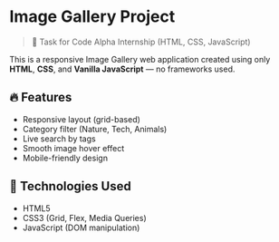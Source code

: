 # Image Gallery Project

> 💼 Task for Code Alpha Internship (HTML, CSS, JavaScript)

This is a responsive Image Gallery web application created using only **HTML**, **CSS**, and **Vanilla JavaScript** — no frameworks used.

## 🔥 Features

- Responsive layout (grid-based)
- Category filter (Nature, Tech, Animals)
- Live search by tags
- Smooth image hover effect
- Mobile-friendly design

## 📸 Technologies Used

- HTML5
- CSS3 (Grid, Flex, Media Queries)
- JavaScript (DOM manipulation)



